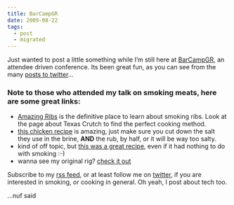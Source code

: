 ```yaml
---
title: BarCampGR
date: 2009-08-22
tags:
  - post
  - migrated
---
```


Just wanted to post a little something while I’m still here at [BarCampGR](http://barcampgr.org/), an attendee driven conference. Its been great fun, as you can see from the many [posts to twitter](http://twitter.com/#search?q=%23barcampgr)…

### Note to those who attended my talk on smoking meats, here are some great links:

- [Amazing Ribs](http://amazingribs.com) is the definitive place to learn about smoking ribs. Look at the page about Texas Crutch to find the perfect cooking method.
- [this chicken recipe](http://getyourgrillon.net/2008/04/21/bite-through-smoked-chicken-skin/) is amazing, just make sure you cut down the salt they use in the brine, **AND** the rub, by half, or it will be way too salty.
- kind of off topic, but [this was a great recipe](http://gist.github.com/129533), even if it had nothing to do with smoking :-)
- wanna see my original rig? [check it out](http://jonmagic.com/2008/11/1/temperature-time)

Subscribe to my [rss feed](http://feeds.feedburner.com/jonmagic), or at least follow me on [twitter](http://twitter.com/jonmagic), if you are interested in smoking, or cooking in general. Oh yeah, I post about tech too.

…nuf said
